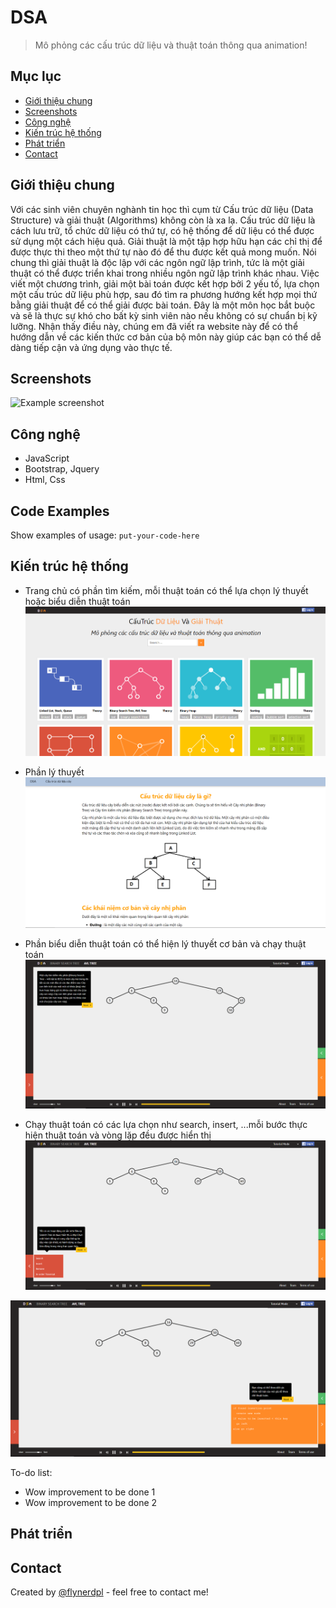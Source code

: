 # DSA
> Mô phỏng các cấu trúc dữ liệu và thuật toán thông qua animation!

## Mục lục
* [Giới thiệu chung](#giới-thiệu-chung)
* [Screenshots](#screenshots)
* [Công nghệ](#công-nghệ)
* [Kiến trúc hệ thống](#kiến-trúc-hệ-thống)
* [Phát triển](#phát-triển)
* [Contact](#contact)

## Giới thiệu chung
Với các sinh viên chuyên nghành tin học thì cụm từ Cấu trúc dữ liệu (Data Structure) và giải thuật (Algorithms) không còn là xa lạ. Cấu trúc dữ liệu là cách lưu trữ, tổ chức dữ liệu có thứ tự, có hệ thống để dữ liệu có thể được sử dụng một cách hiệu quả. Giải thuật là một tập hợp hữu hạn các chỉ thị để được thực thi theo một thứ tự nào đó để thu được kết quả mong muốn. Nói chung thì giải thuật là độc lập với các ngôn ngữ lập trình, tức là một giải thuật có thể được triển khai trong nhiều ngôn ngữ lập trình khác nhau. Việc viết một chương trình, giải một bài toán được kết hợp bởi 2 yếu tố, lựa chọn một cấu trúc dữ liệu phù hợp, sau đó tìm ra phương hướng kết hợp mọi thứ bằng giải thuật để có thể giải được bài toán. Đây là một môn học bắt buộc và sẽ là thực sự khó cho bất kỳ sinh viên nào nếu không có sự chuẩn bị kỹ lưỡng. Nhận thấy điều này, chúng em đã viết ra website này để có thể hướng dẫn về các kiến thức cơ bản của bộ môn này giúp các bạn có thể dễ dàng tiếp cận và ứng dụng vào thực tế.

## Screenshots
![Example screenshot](./img/screenshot.png)

## Công nghệ
* JavaScript
* Bootstrap, Jquery
* Html, Css

## Code Examples
Show examples of usage:
`put-your-code-here`

## Kiến trúc hệ thống
* Trang chủ có phần tìm kiếm, mỗi thuật toán có thể lựa chọn lý thuyết hoặc biểu diễn thuật toán
![trang chủ](https://github.com/thaotbc152900/SE04_Nhom28.1/blob/master/imgScreen/1.PNG)

* Phần lý thuyết
![lý thuyết](https://github.com/thaotbc152900/SE04_Nhom28.1/blob/master/imgScreen/10.PNG)

* Phần biểu diễn thuật toán có thể hiện lý thuyết cơ bản và chạy thuật toán
![hiển thị](https://github.com/thaotbc152900/SE04_Nhom28.1/blob/master/imgScreen/2.PNG)

* Chạy thuật toán có các lựa chọn như search, insert, ...mỗi bước thực hiện thuật toán và vòng lặp đều được hiển thị
![hiển thị](https://github.com/thaotbc152900/SE04_Nhom28.1/blob/master/imgScreen/4.PNG)

![hiển thị](https://github.com/thaotbc152900/SE04_Nhom28.1/blob/master/imgScreen/6.PNG)


To-do list:
* Wow improvement to be done 1
* Wow improvement to be done 2

## Phát triển


## Contact
Created by [@flynerdpl](https://www.flynerd.pl/) - feel free to contact me!
